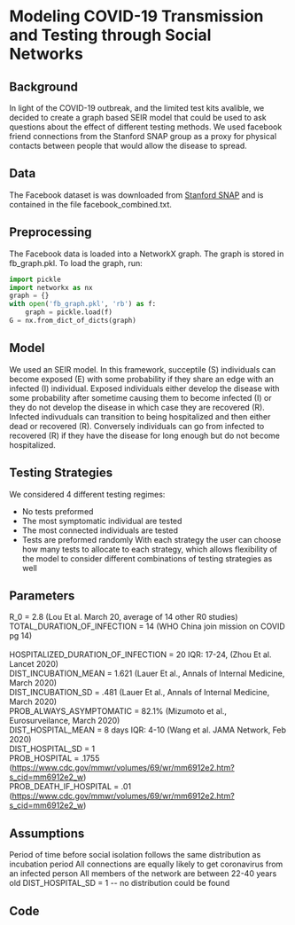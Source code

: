 # Modeling COVID-19 Transmission and Testing through Social Networks

## Background 
In light of the COVID-19 outbreak, and the limited test kits avalible, we decided to create a graph based SEIR model that could be used to ask questions about the effect of different testing methods.  We used facebook friend connections from the Stanford SNAP group as a proxy for physical contacts between people that would allow the disease to spread.

## Data
The Facebook dataset is was downloaded from [Stanford SNAP](https://snap.stanford.edu/data/ego-Facebook.html) and is contained in the file facebook_combined.txt.

## Preprocessing
The Facebook data is loaded into a NetworkX graph. The graph is stored in fb_graph.pkl. To load the graph, run:
```python
import pickle
import networkx as nx
graph = {}
with open('fb_graph.pkl', 'rb') as f:
    graph = pickle.load(f)
G = nx.from_dict_of_dicts(graph)
```

## Model 
We used an SEIR model.  In this framework, succeptile (S) individuals can become exposed (E) with some probability if they share an edge with an infected
(I) individual.  Exposed individuals either develop the disease with some probability after sometime causing them to become infected (I) or they do not 
develop the disease in which case they are recovered (R).  Infected indivuduals can transition to being hospitalized and then either dead or recovered (R).
Conversely individuals can go from infected to recovered (R) if they have the disease for long enough but do not become hospitalized.

## Testing Strategies 
We considered 4 different testing regimes: 
* No tests preformed
* The most symptomatic individual are tested 
* The most connected individuals are tested
* Tests are preformed randomly 
With each strategy the user can choose how many tests to allocate to each strategy, which allows flexibility of the model to consider different combinations of testing strategies as well

## Parameters
R_0 = 2.8 (Lou Et al. March 20, average of 14 other R0 studies) <br>
TOTAL_DURATION_OF_INFECTION = 14 (WHO China join mission on COVID pg 14) <br>  
HOSPITALIZED_DURATION_OF_INFECTION = 20 IQR: 17-24, (Zhou Et al. Lancet 2020) <br>
DIST_INCUBATION_MEAN = 1.621 (Lauer Et al., Annals of Internal Medicine, March 2020) <br>
DIST_INCUBATION_SD = .481 (Lauer Et al., Annals of Internal Medicine, March 2020) <br>
PROB_ALWAYS_ASYMPTOMATIC = 82.1% (Mizumoto et al., Eurosurveilance, March 2020) <br>
DIST_HOSPITAL_MEAN = 8 days IQR: 4-10 (Wang et al. JAMA Network, Feb 2020) <br>
DIST_HOSPITAL_SD = 1 <br>
PROB_HOSPITAL = .1755 (https://www.cdc.gov/mmwr/volumes/69/wr/mm6912e2.htm?s_cid=mm6912e2_w) <br>
PROB_DEATH_IF_HOSPITAL = .01 (https://www.cdc.gov/mmwr/volumes/69/wr/mm6912e2.htm?s_cid=mm6912e2_w) <br>

## Assumptions
Period of time before social isolation follows the same distribution as incubation period
All connections are equally likely to get coronavirus from an infected person
All members of the network are between 22-40 years old
DIST_HOSPITAL_SD = 1 -- no distribution could be found

## Code

